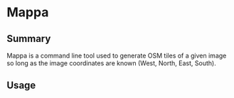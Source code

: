 # Mappa

## Summary

Mappa is a command line tool used to generate OSM tiles of a given image so long as
the image coordinates are known (West, North, East, South). 

## Usage


